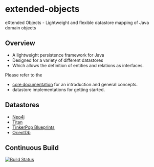 extended-objects
================

eXtended Objects - Lightweight and flexible datastore mapping of Java domain objects

## Overview

* A lightweight persistence framework for Java
* Designed for a variety of different datastores
* Which allows the definition of entities and relations as interfaces.

Please refer to the
* [core documentation](doc/0.4.0/doc/index.html) for an introduction and general concepts.
* datastore implementations for getting started.

## Datastores

* [Neo4j](doc/0.4.0/neo4j/index.html)
* [Titan](https://github.com/PureSolTechnologies/extended-objects-titan)
* [TinkerPop Blueprints](https://github.com/BluWings/xo-tinkerpop-blueprints)
* [OrientDb](https://github.com/BluWings/xo-orientdb)

## Continuous Build
[![Build Status](https://travis-ci.org/buschmais/extended-objects.png)](https://travis-ci.org/buschmais/extended-objects)

